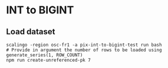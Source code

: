 # INT to BIGINT

## Load dataset
``` shell
scalingo -region osc-fr1 -a pix-int-to-bigint-test run bash
# Provide in argument the number of rows to be loaded using generate_series(1, ROW_COUNT)
npm run create-unreferenced-pk 7
```
